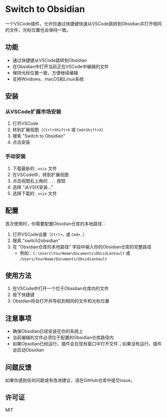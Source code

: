 # Switch to Obsidian

一个VSCode插件，允许你通过快捷键快速从VSCode跳转到Obsidian并打开相同的文件，光标位置也会保持一致。

## 功能

- 通过快捷键从VSCode跳转到Obsidian
- 在Obsidian中打开当前正在VSCode中编辑的文件
- 保持光标位置一致，方便继续编辑
- 支持Windows、macOS和Linux系统

## 安装

### 从VSCode扩展市场安装

1. 打开VSCode
2. 转到扩展视图（`Ctrl+Shift+X` 或 `Cmd+Shift+X`）
3. 搜索 "Switch to Obsidian"
4. 点击安装

### 手动安装

1. 下载最新的 `.vsix` 文件
2. 在VSCode中，转到扩展视图
3. 点击视图右上角的 `...` 按钮
4. 选择 "从VSIX安装..."
5. 选择下载的 `.vsix` 文件

## 配置

首次使用时，你需要配置Obsidian仓库的本地路径：

1. 打开VSCode设置（`Ctrl+,` 或 `Cmd+,`）
2. 搜索 "switch2obsidian"
3. 在 "Obsidian仓库的本地路径" 字段中输入你的Obsidian仓库的完整路径
   - 例如：`C:\Users\YourName\Documents\ObsidianVault` 或 `/Users/YourName/Documents/ObsidianVault`

## 使用方法

1. 在VSCode中打开一个位于Obsidian仓库内的文件
2. 按下快捷键
3. Obsidian将会打开并导航到相同的文件和光标位置

## 注意事项

- 确保Obsidian已经安装在你的系统上
- 当前编辑的文件必须位于配置的Obsidian仓库路径内
- 如果Obsidian已经运行，插件会在现有窗口中打开文件；如果没有运行，插件会启动Obsidian

## 问题反馈

如果你遇到任何问题或有改进建议，请在GitHub仓库中提交issue。

## 许可证

MIT
